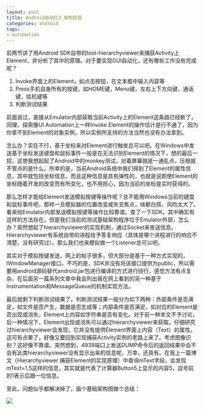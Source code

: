 ```yaml
---
layout: post
title: Android自动化3_架构实现
categories: android
tags: 
- automation
---
```



前两节讲了用Android SDK自带的tool-hierarchyviewer来捕获Activity上Element，并分析了其中的原理。对于要实现GUI自动化，还有哪些工作没有完成呢？

1. Invoke界面上的Element，如点击按钮，在文本框中输入内容等
2. Press手机自身所有的按键，如HOME键，Menu键，左右上下方向键，通话键，挂机键等
3. 判断测试结果

前面说过，直接从Emulator内部获取当前Activity上的Element这条路已经断了，同理，探索像UI Automation上一样Invoke Element的操作估计是行不通了，因为你拿不到Element的对象实例，所以实例所支持的方法当然也没有办法拿到。

怎么办？实在不行，基于坐标来对Element进行触发总可以吧。在Windows中发送基于坐标发送键盘和鼠标事件一般是在无法识别Element的情况下，想的最后一招，这使我想起起了Android中的monkey测试，对着屏幕就是一通乱点，压根就不管点的是什么。所幸的是，当前Android系统中我们得到了Element的属性信息，其中就包括坐标信息，而且这种信息是具有弹性的，也就是说即使Element的坐标随着开发的改变而有所变化，也不用担心，因为当前的坐标是实时获得的。

那么怎样才能给Element发送模拟按键等操作呢？总不能用Windows当前的键盘和鼠标事件吧，那样一旦模拟器的位置改变或失去焦点，啥都白搭，风险太大了。看来给Emulator内部发送模拟按键等操作比较靠谱。查了一下SDK，其中确实有这样的方法存在，但是我们当前的测试基础架构程序位于Emulator外部，怎么办？突然想起了hierarchyviewer的实现机制，通过Socket来发送信息。Hierarchyviewer有系统自带的进程给予答复响应（具体是哪个进程进行的响应不清楚，没有研究过）。那么我们也来模拟做一个Listener总可以吧。

其实对于模拟按键发送，网上的帖子很多，但大部分是基于一种方式实现的，IWindowManager接口。不巧的是，SDK并没有将该接口提供为public，所以需要用android源码替代android.jar包进行编译的方式进行绕行，感觉方法有点复杂。在后面另一篇系列文章中我会列出我在网上看到的另一种基于Instrumentation和MessageQueue的机制实现方法。

最后就剩下判断测试结果了。判断测试结果一般分为如下两种：外部条件是否满足，如文件是否产生，数据是否生成等；内部条件是否满足，如对应的Element是否出现或消失，Element上内容如字符串是否有变化。对于前一种本文不予讨论，后一种情况下，Element出现或消失可以通过hierarchyviewer来获取。仔细研究过hierarchyviewer会发现，它并没有提供Element界面上内容（Text）的属性。这可有点晕了，好像又要回到实现捕获Activity实例的老路上来了。考虑图像识别？这好像不靠谱。突然想到，4939端口上发送DUMP命令后的返回结果中会不会有此类hierarchyviewer没有显示出来的信息呢，万幸，还真有。在我上一篇博文（Hierarchyviewer 捕获Element的实现原理）中查询mText字段，会发现mText=1,5这样的信息，其实就是代表了计算器Button5上显示的内容5，逗号前的1表示后跟一位信息。

至此，问题似乎都解决掉了。画个基础架构图做个总结：

<img src="/media/img/android_automation.png" />